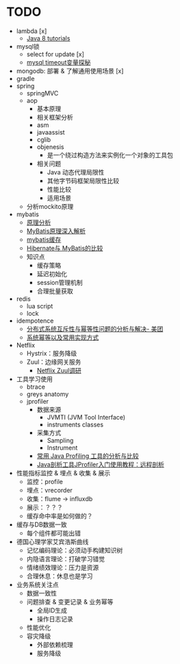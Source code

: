 # TODO

- lambda [x]
    - [Java 8 tutorials](https://www.gitbook.com/book/wizardforcel/java8-tutorials)
- mysql锁
    - select for update [x]
    - [mysql timeout变量探秘](http://www.jianshu.com/p/a5747a382a0a)
- mongodb: 部署 & 了解通用使用场景 [x]
- gradle
- spring
    - springMVC
    - aop
        - 基本原理
        - 相关框架分析
        - asm
        - javaassist
        - cglib
        - objenesis
            - 是一个绕过构造方法来实例化一个对象的工具包
        - 相关问题
            - Java 动态代理局限性
            - 其他字节码框架局限性比较
            - 性能比较
            - 适用场景
    - 分析mockito原理
- mybatis
    - [原理分析](http://blog.csdn.net/luanlouis/article/details/40422941)
    - [MyBatis原理深入解析](http://www.jianshu.com/p/ec40a82cae28)
    - [mybatis缓存](https://my.oschina.net/KingPan/blog/280167#OSC_h1_1)
    - [Hibernate与 MyBatis的比较](http://blog.csdn.net/firejuly/article/details/8190229)
    - 知识点
        - 缓存策略
        - 延迟初始化
        - session管理机制
        - 合理批量获取
- redis
    - lua script
    - lock
- idempotence
    - [分布式系统互斥性与幂等性问题的分析与解决- 美团](http://tech.meituan.com/distributed-system-mutually-exclusive-idempotence-cerberus-gtis.html)
    - [系统幂等以及常用实现方式](http://yongpoliu.com/idempotent/)
- Netflix
    - Hystrix：服务降级
    - Zuul：边缘网关服务
        - [Netflix Zuul调研](http://jackywu.github.io/articles/Netflix-Zuul/)
- 工具学习使用
    - btrace
    - greys anatomy
    - jprofiler
        - 数据来源
            - JVMTI (JVM Tool Interface)
            - instruments classes
        - 采集方式
            - Sampling
            - Instrument
        - [常用 Java Profiling 工具的分析与比较](https://www.ibm.com/developerworks/cn/java/j-lo-profiling/)
        - [Java剖析工具JProfiler入门使用教程：远程剖析](https://www.evget.com/article/2013/5/20/18944.html)
- 性能指标监控 & 埋点 & 收集 & 展示
    - 监控：profile
    - 埋点：vrecorder
    - 收集：flume -> influxdb
    - 展示：？？？
    - 缓存命中率是如何做的？
- 缓存与DB数据一致
    - 每个组件都可能出错
- 德国心理学家艾宾浩斯曲线
    - 记忆编码理论：必须动手构建知识树
    - 内隐语言理论：打破学习错觉
    - 情绪绩效理论：压力是资源
    - 合理休息：休息也是学习
- 业务系统关注点
    - 数据一致性
    - 问题排查 & 变更记录 & 业务幂等
        - 全局ID生成
        - 操作日志记录
    - 性能优化
    - 容灾降级
        - 外部依赖梳理
        - 服务降级

